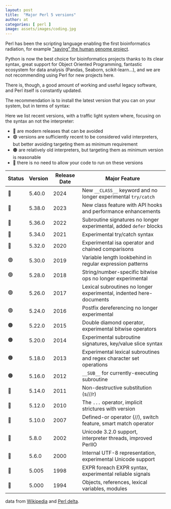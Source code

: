 ```yaml
---
layout: post
title:  "Major Perl 5 versions"
author: at
categories: [ perl ]
image: assets/images/coding.jpg
---
```


Perl has been the scripting language enabling the first bioinformatics radiation,
for example ["saving" the human genome project](https://bioperl.org/articles/How_Perl_saved_human_genome.html).

Python is now the best choice for bioinformatics projects thanks to its clear syntax, great support for Object Oriented Programming,
fantastic ecosystem for data analysis (Pandas, Seaborn, scikit-learn...), and we are not recommending using Perl for new projects here.

There is, though, a good amount of working and useful legacy software, and Perl itself is constantly updated.

The recommendation is to install the latest version that you can on your system, but in terms of syntax:

Here we list recent versions, with a traffic light system where, focusing on the syntax an not the interpreter:

* 🔵 are modern releases that can be avoided
* 🟢 versions are sufficiently recent to be considered valid interpreters, but better avoiding targeting them as minimum requirement
* 🟠 are relatively old interpreters, but targeting them as minimum version is reasonable
* 🔴 there is no need to allow your code to run on these versions



| Status  | Version | Release Date | Major Feature |
|---------|---------|--------------|--------------|
| 🔵      | 5.40.0  | 2024 | New `__CLASS__` keyword and no longer experimental `try/catch` |
| 🔵      | 5.38.0  | 2023 | New class feature with API hooks and performance enhancements |
| 🔵      | 5.36.0  | 2022 | Subroutine signatures no longer experimental, added `defer` blocks |
| 🔵      | 5.34.0  | 2021 | Experimental try/catch syntax |
| 🔵      | 5.32.0  | 2020 | Experimental isa operator and chained comparisons |
| 🟢      | 5.30.0  | 2019 | Variable length lookbehind in regular expression patterns |
| 🟢      | 5.28.0  | 2018 | String/number-specific bitwise ops no longer experimental |
| 🟢      | 5.26.0  | 2017 | Lexical subroutines no longer experimental, indented here-documents |
| 🟢      | 5.24.0  | 2016  | Postfix dereferencing no longer experimental |
| 🟠      | 5.22.0  | 2015 | Double diamond operator, experimental bitwise operators |
| 🟠      | 5.20.0  | 2014 | Experimental subroutine signatures, key/value slice syntax |
| 🟠      | 5.18.0  | 2013 | Experimental lexical subroutines and regex character set operations |
| 🟠      | 5.16.0  | 2012 | `__SUB__` for currently-executing subroutine |
| 🔴      | 5.14.0  | 2011 | Non-destructive substitution (s///r) |
| 🔴      | 5.12.0  | 2010 | The `...` operator, implicit strictures with version |
| 🔴      | 5.10.0  | 2007 | Defined-or operator (//), switch feature, smart match operator |
| 🔴      | 5.8.0   | 2002 | Unicode 3.2.0 support, interpreter threads, improved PerlIO |
| 🔴      | 5.6.0   | 2000 | Internal UTF-8 representation, experimental Unicode support |
| 🔴      | 5.005   | 1998 | EXPR foreach EXPR syntax, experimental reliable signals |
| 🔴      | 5.000   | 1994 | Objects, references, lexical variables, modules |

data from [Wikipedia](https://en.wikipedia.org/wiki/Perl_5_version_history) and [Perl delta](https://metacpan.org/dist/perl/view/pod/perldelta.pod).
